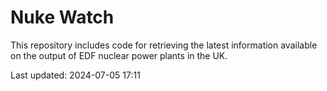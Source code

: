 # Nuke Watch

This repository includes code for retrieving the latest information available on the output of EDF nuclear power plants in the UK.

Last updated: 2024-07-05 17:11